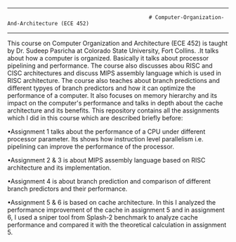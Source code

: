 *******************************************************************************************************************************************

                                                 # Computer-Organization-And-Architecture (ECE 452)

*******************************************************************************************************************************************

This course on Computer Organization and Architecture (ECE 452) is taught by Dr. Sudeep Pasricha at Colorado State University, Fort Collins. .It talks about how a computer is organized. Basically it talks about processor pipelining and performance. The course also discusses abou RISC and CISC architectures and discuss MIPS assembly language which is used in RISC architecture. 
The course also teaches about branch predictions and different typyes of branch predictors and how it can optimize the performance of a computer.
It also focuses on memory hierarchy and its impact on the computer's performance and talks in depth about the cache architecture and its benefits.
This repository contains all the assignments which I did in this course which are described briefly before:

•Assignment 1 talks about the performance of a CPU under different processor parameter. Its shows how instruction level parallelism i.e. pipelining can improve the performance of the processor.

•Assignment 2 & 3 is about MIPS assembly language based on RISC architecture and its implementation.

•Assignment 4 is about branch prediction and comparison of different branch predictors and their performance.

•Assignment 5 & 6 is based on cache architecture. In this I analyzed the performance improvement of the cache in assignment 5 and in assignment 6, I used a sniper tool from Splash-2 benchmark to analyze cache performance and compared it with the theoretical calculation in assignment 5.

